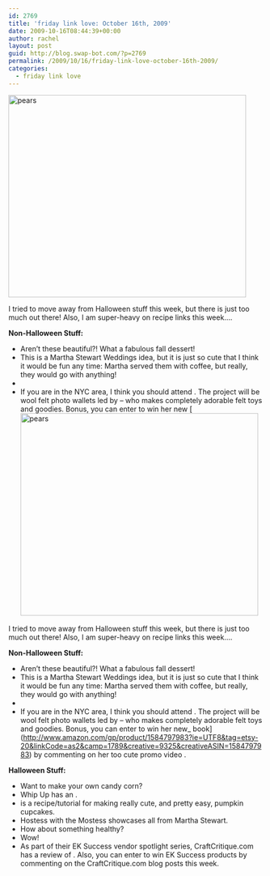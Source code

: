 ```yaml
---
id: 2769
title: 'friday link love: October 16th, 2009'
date: 2009-10-16T08:44:39+00:00
author: rachel
layout: post
guid: http://blog.swap-bot.com/?p=2769
permalink: /2009/10/16/friday-link-love-october-16th-2009/
categories:
  - friday link love
---
```

[<img src="http://blog.swap-bot.com/wp-content/uploads/2009/10/pears.jpg" alt="pears" title="pears" width="470" height="400" class="aligncenter size-full wp-image-2770" srcset="http://blog.swap-bot.com/wp-content/uploads/2009/10/pears-300x255.jpg 300w, http://blog.swap-bot.com/wp-content/uploads/2009/10/pears.jpg 470w" sizes="(max-width: 470px) 100vw, 470px" />](http://www.bbcgoodfood.com/recipes/4238/baked-pear-dumplings)

I tried to move away from Halloween stuff this week, but there is just too much out there! Also, I am super-heavy on recipe links this week&#8230;.

**Non-Halloween Stuff:** 

  * Aren&#8217;t these beautiful?! What a fabulous fall dessert!
  * This is a Martha Stewart Weddings idea, but it is just so cute that I think it would be fun any time: Martha served them with coffee, but really, they would go with anything!
  * 
  * If you are in the NYC area, I think you should attend . The project will be wool felt photo wallets led by &#8211; who makes completely adorable felt toys and goodies. Bonus, you can enter to win her new [[<img src="http://blog.swap-bot.com/wp-content/uploads/2009/10/pears.jpg" alt="pears" title="pears" width="470" height="400" class="aligncenter size-full wp-image-2770" srcset="http://blog.swap-bot.com/wp-content/uploads/2009/10/pears-300x255.jpg 300w, http://blog.swap-bot.com/wp-content/uploads/2009/10/pears.jpg 470w" sizes="(max-width: 470px) 100vw, 470px" />](http://www.bbcgoodfood.com/recipes/4238/baked-pear-dumplings)

I tried to move away from Halloween stuff this week, but there is just too much out there! Also, I am super-heavy on recipe links this week&#8230;.

**Non-Halloween Stuff:** 

  * Aren&#8217;t these beautiful?! What a fabulous fall dessert!
  * This is a Martha Stewart Weddings idea, but it is just so cute that I think it would be fun any time: Martha served them with coffee, but really, they would go with anything!
  * 
  * If you are in the NYC area, I think you should attend . The project will be wool felt photo wallets led by &#8211; who makes completely adorable felt toys and goodies. Bonus, you can enter to win her new_ book](http://www.amazon.com/gp/product/1584797983?ie=UTF8&tag=etsy-20&linkCode=as2&camp=1789&creative=9325&creativeASIN=1584797983) by commenting on her too cute promo video .

**Halloween Stuff:**

  * Want to make your own candy corn? 
  * Whip Up has an .
  * is a recipe/tutorial for making really cute, and pretty easy, pumpkin cupcakes.
  * Hostess with the Mostess showcases all from Martha Stewart.
  * How about something healthy? 
  * Wow! 
  * As part of their EK Success vendor spotlight series, CraftCritique.com has a review of . Also, you can enter to win EK Success products by commenting on the CraftCritique.com blog posts this week.